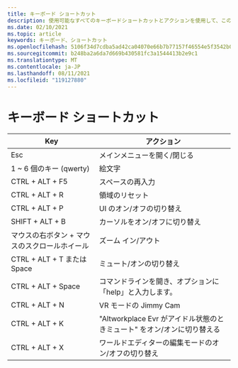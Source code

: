 ```yaml
---
title: キーボード ショートカット
description: 使用可能なすべてのキーボードショートカットとアクションを使用して、このアプリケーションでサポートされている最新情報を入手します。
ms.date: 02/10/2021
ms.topic: article
keywords: キーボード、ショートカット
ms.openlocfilehash: 5106f34d7cdba5ad42ca04070e66b7b77157f46554e5f3542b08ecb6e7f15030
ms.sourcegitcommit: b248ba2a6da7d669b430581fc3a1544413b2e9c1
ms.translationtype: MT
ms.contentlocale: ja-JP
ms.lasthandoff: 08/11/2021
ms.locfileid: "119127880"
---
```

# <a name="keyboard-shortcuts"></a>キーボード ショートカット

| Key | アクション |
|---|---|
| Esc | メインメニューを開く/閉じる |
| 1 ~ 6 個のキー (qwerty) | 絵文字 |
| CTRL + ALT + F5 | スペースの再入力 |
| CTRL + ALT + R | 領域のリセット |
| CTRL + ALT + P | UI のオン/オフの切り替え |
| SHIFT + ALT + B | カーソルをオン/オフに切り替え |
| マウスの右ボタン + マウスのスクロールホイール | ズーム イン/アウト |
| CTRL + ALT + T または Space | ミュート/オンの切り替え |
| CTRL + ALT + Space | コマンドラインを開き、オプションに「help」と入力します。 |
| CTRL + ALT + N | VR モードの Jimmy Cam |
| CTRL + ALT + K | "Altworkplace Evr がアイドル状態のときミュート" をオン/オンに切り替える |
| CTRL + ALT + X | ワールドエディターの編集モードのオン/オフの切り替え |